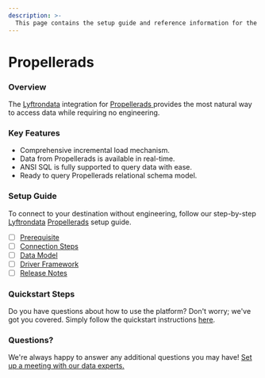```yaml
---
description: >-
  This page contains the setup guide and reference information for the Propellerads source connector.
---
```


# Propellerads

### Overview

The [Lyftrondata](https://www.lyftrondata.com/) integration for [Propellerads](https://www.lyftrondata.com/integration/propellerads/)[ ](https://www.lyftrondata.com/integration/propellerads/)provides the most natural way to access data while requiring no engineering.

### Key Features

* Comprehensive incremental load mechanism.
* Data from Propellerads is available in real-time.&#x20;
* ANSI SQL is fully supported to query data with ease.
* Ready to query Propellerads relational schema model.

### Setup Guide

To connect to your destination without engineering, follow our step-by-step [Lyftrondata](https://www.lyftrondata.com/)  [Propellerads](https://www.lyftrondata.com/integration/propellerads/) setup guide.

* [ ] [Prerequisite](../../marketing-analytics/propellerads/prerequisite.md)
* [ ] [Connection Steps](../../marketing-analytics/propellerads/connection-steps.md)
* [ ] [Data Model](../../marketing-analytics/propellerads/data-model/)
* [ ] [Driver Framework](../../marketing-analytics/propellerads/driver-framework/)
* [ ] [Release Notes](../../marketing-analytics/propellerads/release-notes.md)

### Quickstart Steps

Do you have questions about how to use the platform? Don't worry; we've got you covered. Simply follow the quickstart instructions [here](../../../quickstart-steps.md).

### Questions? <a href="#questions" id="questions"></a>

We're always happy to answer any additional questions you may have! [Set up a meeting with our data experts.](https://www.lyftrondata.com/book-a-meeting/)

